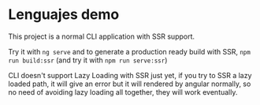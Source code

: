 # Lenguajes demo

This project is a normal CLI application with SSR support.

Try it with `ng serve` and to generate a production ready build with SSR, `npm run build:ssr` (and try it with `npm run serve:ssr`)

CLI doesn't support Lazy Loading with SSR just yet, if you try to SSR a lazy loaded path, it will give an error but it will rendered by angular normally, so no need of avoiding lazy loading all together, they will work eventually.
